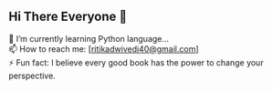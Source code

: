 ## Hi There Everyone 👋
🔭 I’m currently learning Python language...  <br>
📫 How to reach me: [ritikadwivedi40@gmail.com]<br>
⚡ Fun fact: I believe every good book has the power to change your perspective.<br> 

<!--
**Ritika4040/Ritika4040** is a ✨ _special_ ✨ repository because its `README.md` (this file) appears on your GitHub profile.

Here are some ideas to get you started:

- 🔭 I’m currently working on ...
- 🌱 I’m currently learning ...
- 👯 I’m looking to collaborate on ...
- 🤔 I’m looking for help with ...
- 💬 Ask me about ...
- 📫 How to reach me: [ritikadwivedi40@gmail.com]
- 😄 Pronouns: ...
- ⚡ Fun fact: I believe every good book has the power to change your perspective.
-->
